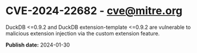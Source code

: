 # CVE-2024-22682 - cve@mitre.org

DuckDB <=0.9.2 and DuckDB extension-template <=0.9.2 are vulnerable to malicious extension injection via the custom extension feature.

**Publish date:** 2024-01-30
